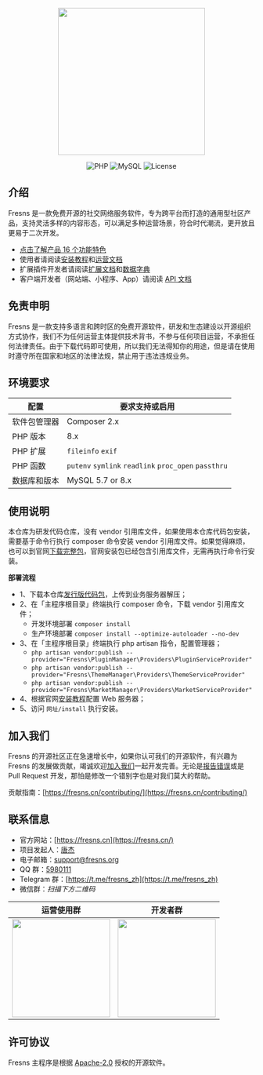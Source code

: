 <p align="center"><a href="https://fresns.cn" target="_blank"><img src="https://cdn.fresns.cn/images/logo.png" width="300"></a></p>

<p align="center">
<img src="https://img.shields.io/badge/PHP-%5E8.0-green" alt="PHP">
<img src="https://img.shields.io/badge/MySQL-%5E5.7%7C%5E8.0-orange" alt="MySQL">
<img src="https://img.shields.io/badge/License-Apache--2.0-blue" alt="License">
</p>

## 介绍

Fresns 是一款免费开源的社交网络服务软件，专为跨平台而打造的通用型社区产品，支持灵活多样的内容形态，可以满足多种运营场景，符合时代潮流，更开放且更易于二次开发。

- [点击了解产品 16 个功能特色](https://fresns.cn/guide/features.html)
- 使用者请阅读[安装教程](https://fresns.cn/guide/install.html)和[运营文档](https://fresns.cn/guide/operating.html)
- 扩展插件开发者请阅读[扩展文档](https://fresns.cn/extensions/)和[数据字典](https://fresns.cn/database/)
- 客户端开发者（网站端、小程序、App）请阅读 [API 文档](https://fresns.cn/api/)

## 免责申明

Fresns 是一款支持多语言和跨时区的免费开源软件，研发和生态建设以开源组织方式协作，我们不为任何运营主体提供技术背书，不参与任何项目运营，不承担任何法律责任。由于下载代码即可使用，所以我们无法得知你的用途，但是请在使用时遵守所在国家和地区的法律法规，禁止用于违法违规业务。

## 环境要求

| 配置 | 要求支持或启用 |
| --- | --- |
| 软件包管理器 | Composer 2.x |
| PHP 版本 | 8.x |
| PHP 扩展 | `fileinfo` `exif` |
| PHP 函数 | `putenv` `symlink` `readlink` `proc_open` `passthru` |
| 数据库和版本 | MySQL 5.7 or 8.x |

## 使用说明

本仓库为研发代码仓库，没有 vendor 引用库文件，如果使用本仓库代码包安装，需要基于命令行执行 composer 命令安装 vendor 引用库文件。如果觉得麻烦，也可以到官网[下载完整包](https://fresns.cn/guide/install.html)，官网安装包已经包含引用库文件，无需再执行命令行安装。

**部署流程**

- 1、下载本仓库[发行版代码包](https://gitee.com/fresns/fresns/releases)，上传到业务服务器解压；
- 2、在「主程序根目录」终端执行 composer 命令，下载 vendor 引用库文件；
    - 开发环境部署 `composer install`
    - 生产环境部署 `composer install --optimize-autoloader --no-dev`
- 3、在「主程序根目录」终端执行 php artisan 指令，配置管理器；
    - `php artisan vendor:publish --provider="Fresns\PluginManager\Providers\PluginServiceProvider"`
    - `php artisan vendor:publish --provider="Fresns\ThemeManager\Providers\ThemeServiceProvider"`
    - `php artisan vendor:publish --provider="Fresns\MarketManager\Providers\MarketServiceProvider"`
- 4、根据官网[安装教程](https://fresns.cn/guide/install.html)配置 Web 服务器；
- 5、访问 `网址/install` 执行安装。

## 加入我们

Fresns 的开源社区正在急速增长中，如果你认可我们的开源软件，有兴趣为 Fresns 的发展做贡献，竭诚欢迎[加入我们](https://fresns.cn/community/join.html)一起开发完善。无论是[报告错误](https://fresns.cn/guide/feedback.html)或是 Pull Request 开发，那怕是修改一个错别字也是对我们莫大的帮助。

贡献指南：[https://fresns.cn/contributing/](https://fresns.cn/contributing/)

## 联系信息

- 官方网站：[https://fresns.cn](https://fresns.cn/)
- 项目发起人：[唐杰](https://tangjie.me/)
- 电子邮箱：[support@fresns.org](mailto:support@fresns.org)
- QQ 群：[5980111](https://qm.qq.com/cgi-bin/qm/qr?k=R2pfcPUd4Nyc87AKdkuHP9yJ0MhddUaz&jump_from=webapi)
- Telegram 群：[https://t.me/fresns_zh](https://t.me/fresns_zh)
- 微信群：*扫描下方二维码*

| 运营使用群 | 开发者群 |
| :-: | :-: |
| <img src="https://fresns.cn/assets/wechat/operating.png" width="200"> | <img src="https://fresns.cn/assets/wechat/developer.png" width="200"> |

## 许可协议

Fresns 主程序是根据 [Apache-2.0](https://github.com/fresns/fresns/blob/main/LICENSE) 授权的开源软件。
